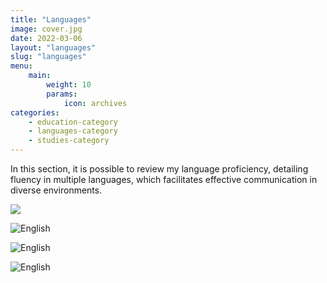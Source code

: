 ```yaml
---
title: "Languages"
image: cover.jpg
date: 2022-03-06
layout: "languages"
slug: "languages"
menu:
    main:
        weight: 10
        params: 
            icon: archives
categories:
    - education-category
    - languages-category
    - studies-category
---
```


In this section, it is possible to review my language proficiency, detailing fluency in multiple languages, which facilitates effective communication in diverse environments.

<article>
    <img src='https://upload.wikimedia.org/wikipedia/commons/thumb/7/71/Flag_of_the_United_States_%28Web_Colors%29.svg/960px-Flag_of_the_United_States_%28Web_Colors%29.svg.png'>
</article>

![English](https://upload.wikimedia.org/wikipedia/commons/thumb/7/71/Flag_of_the_United_States_%28Web_Colors%29.svg/960px-Flag_of_the_United_States_%28Web_Colors%29.svg.png)

![English](https://upload.wikimedia.org/wikipedia/en/thumb/9/9a/Flag_of_Spain.svg/750px-Flag_of_Spain.svg.png?20160610210450)

![English](https://upload.wikimedia.org/wikipedia/commons/thumb/5/5e/Flag_of_Germany_%28RGB%29.svg/960px-Flag_of_Germany_%28RGB%29.svg.png)